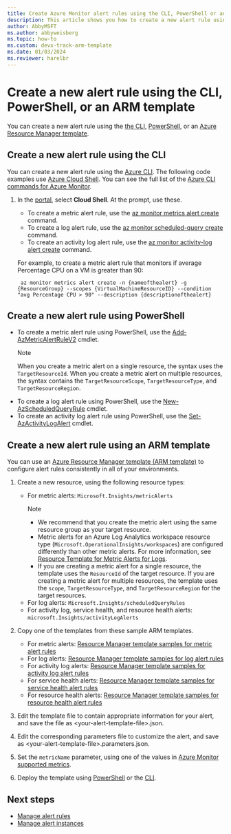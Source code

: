 ```yaml
---
title: Create Azure Monitor alert rules using the CLI, PowerShell or an ARM template
description: This article shows you how to create a new alert rule using the CLI, PowerShell or an ARM template.
author: AbbyMSFT
ms.author: abbyweisberg
ms.topic: how-to
ms.custom: devx-track-arm-template
ms.date: 01/03/2024
ms.reviewer: harelbr
---
```

# Create a new alert rule using the CLI, PowerShell, or an ARM template
You can create a new alert rule using the [the CLI](#create-a-new-alert-rule-using-the-cli), [PowerShell](#create-a-new-alert-rule-using-powershell), or an [Azure Resource Manager template](#create-a-new-alert-rule-using-an-arm-template).

## Create a new alert rule using the CLI

You can create a new alert rule using the [Azure CLI](/cli/azure/get-started-with-azure-cli). The following code examples use [Azure Cloud Shell](../../cloud-shell/overview.md). You can see the full list of the [Azure CLI commands for Azure Monitor](/cli/azure/azure-cli-reference-for-monitor#azure-monitor-references).

1. In the [portal](https://portal.azure.com/), select **Cloud Shell**. At the prompt, use these.

    - To create a metric alert rule, use the [az monitor metrics alert create](/cli/azure/monitor/metrics/alert) command.
    - To create a log alert rule, use the [az monitor scheduled-query create](/cli/azure/monitor/scheduled-query) command.
    - To create an activity log alert rule, use the [az monitor activity-log alert create](/cli/azure/monitor/activity-log/alert) command.

    For example, to create a metric alert rule that monitors if average Percentage CPU on a VM is greater than 90:
    ```azurecli
     az monitor metrics alert create -n {nameofthealert} -g {ResourceGroup} --scopes {VirtualMachineResourceID} --condition "avg Percentage CPU > 90" --description {descriptionofthealert}
    ```

## Create a new alert rule using PowerShell

- To create a metric alert rule using PowerShell, use the [Add-AzMetricAlertRuleV2](/powershell/module/az.monitor/add-azmetricalertrulev2) cmdlet.
    > [!NOTE]
    > When you create a metric alert on a single resource, the syntax uses the `TargetResourceId`. When you create a metric alert on multiple resources, the syntax contains the `TargetResourceScope`, `TargetResourceType`, and `TargetResourceRegion`.
- To create a log alert rule using PowerShell, use the [New-AzScheduledQueryRule](/powershell/module/az.monitor/new-azscheduledqueryrule) cmdlet.
- To create an activity log alert rule using PowerShell, use the [Set-AzActivityLogAlert](/powershell/module/az.monitor/set-azactivitylogalert) cmdlet.

## Create a new alert rule using an ARM template

You can use an [Azure Resource Manager template (ARM template)](../../azure-resource-manager/templates/syntax.md) to configure alert rules consistently in all of your environments.

1. Create a new resource, using the following resource types:
    - For metric alerts: `Microsoft.Insights/metricAlerts`
        > [!NOTE]
        > - We recommend that you create the metric alert using the same resource group as your target resource.
        > - Metric alerts for an Azure Log Analytics workspace resource type (`Microsoft.OperationalInsights/workspaces`) are configured differently than other metric alerts. For more information, see [Resource Template for Metric Alerts for Logs](alerts-metric-logs.md#resource-template-for-metric-alerts-for-logs).
        > - If you are creating a metric alert for a single resource, the template uses the `ResourceId` of the target resource. If you are creating a metric alert for multiple resources, the template uses the `scope`, `TargetResourceType`, and `TargetResourceRegion` for the target resources.
    - For log alerts: `Microsoft.Insights/scheduledQueryRules`
    - For activity log, service health, and resource health alerts: `microsoft.Insights/activityLogAlerts`

1. Copy one of the templates from these sample ARM templates.
    - For metric alerts: [Resource Manager template samples for metric alert rules](resource-manager-alerts-metric.md)
    - For log alerts: [Resource Manager template samples for log alert rules](resource-manager-alerts-log.md)
    - For activity log alerts: [Resource Manager template samples for activity log alert rules](resource-manager-alerts-activity-log.md)
    - For service health alerts: [Resource Manager template samples for service health alert rules](resource-manager-alerts-service-health.md)
    - For resource health alerts: [Resource Manager template samples for resource health alert rules](resource-manager-alerts-resource-health.md)
1. Edit the template file to contain appropriate information for your alert, and save the file as \<your-alert-template-file\>.json.
1. Edit the corresponding parameters file to customize the alert, and save as \<your-alert-template-file\>.parameters.json.
1. Set the `metricName` parameter, using one of the values in [Azure Monitor supported metrics](../essentials/metrics-supported.md).
1. Deploy the template using [PowerShell](../../azure-resource-manager/templates/deploy-powershell.md#deploy-local-template) or the [CLI](../../azure-resource-manager/templates/deploy-cli.md#deploy-local-template).

## Next steps
- [Manage alert rules](alerts-manage-alert-rules.md)
- [Manage alert instances](alerts-manage-alert-instances.md)
 
